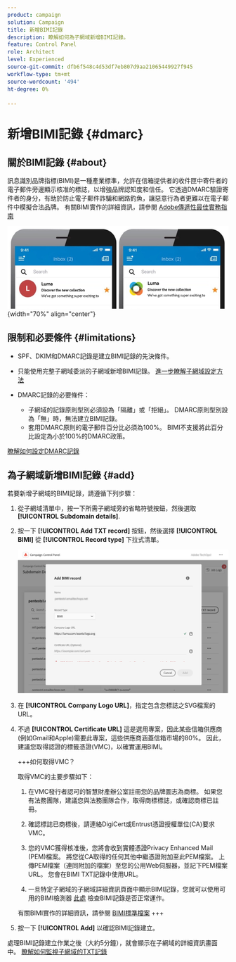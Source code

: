 ```yaml
---
product: campaign
solution: Campaign
title: 新增BIMI記錄
description: 瞭解如何為子網域新增BIMI記錄。
feature: Control Panel
role: Architect
level: Experienced
source-git-commit: dfb6f548c4d53df7eb807d9aa21065449927f945
workflow-type: tm+mt
source-wordcount: '494'
ht-degree: 0%

---
```



# 新增BIMI記錄 {#dmarc}

## 關於BIMI記錄 {#about}

訊息識別品牌指標(BIMI)是一種產業標準，允許在信箱提供者的收件匣中寄件者的電子郵件旁邊顯示核准的標誌，以增強品牌認知度和信任。 它透過DMARC驗證寄件者的身分，有助於防止電子郵件詐騙和網路釣魚，讓惡意行為者更難以在電子郵件中模擬合法品牌。 有關BIMI實作的詳細資訊，請參閱 [Adobe傳遞性最佳實務指南](https://experienceleague.adobe.com/docs/deliverability-learn/deliverability-best-practice-guide/additional-resources/technotes/implement-bimi.html)

![](assets/bimi-example.png){width="70%" align="center"}

## 限制和必要條件 {#limitations}

* SPF、DKIM和DMARC記錄是建立BIMI記錄的先決條件。
* 只能使用完整子網域委派的子網域新增BIMI記錄。 [進一步瞭解子網域設定方法](subdomains-branding.md#subdomain-delegation-methods)
* DMARC記錄的必要條件：

   * 子網域的記錄原則型別必須設為「隔離」或「拒絕」。 DMARC原則型別設為「無」時，無法建立BIMI記錄。
   * 套用DMARC原則的電子郵件百分比必須為100%。 BIMI不支援將此百分比設定為小於100%的DMARC政策。

[瞭解如何設定DMARC記錄](dmarc.md)

## 為子網域新增BIMI記錄 {#add}

若要新增子網域的BIMI記錄，請遵循下列步驟：

1. 從子網域清單中，按一下所需子網域旁的省略符號按鈕，然後選取 **[!UICONTROL Subdomain details]**.

1. 按一下 **[!UICONTROL Add TXT record]** 按鈕，然後選擇 **[!UICONTROL BIMI]** 從 **[!UICONTROL Record type]** 下拉式清單。

   ![](assets/bimi-add.png)

1. 在 **[!UICONTROL Company Logo URL]**，指定包含您標誌之SVG檔案的URL。

1. 不過 **[!UICONTROL Certificate URL]** 這是選用專案，因此某些信箱供應商(例如Gmail和Apple)需要此專案，這些供應商涵蓋信箱市場的80%。 因此，建議您取得認證的標籤憑證(VMC)，以確實運用BIMI。

   +++如何取得VMC？

   取得VMC的主要步驟如下：

   1. 在VMC發行者認可的智慧財產辦公室註冊您的品牌圖志為商標。 如果您有法務團隊，建議您與法務團隊合作，取得商標標誌，或確認商標已註冊。

   1. 確認標誌已商標後，請連絡DigiCert或Entrust憑證授權單位(CA)要求VMC。

   1. 您的VMC獲得核准後，您將會收到實體憑證Privacy Enhanced Mail (PEM)檔案。 將您從CA取得的任何其他中繼憑證附加至此PEM檔案。 上傳PEM檔案（連同附加的檔案）至您的公用Web伺服器，並記下PEM檔案URL。 您會在BIMI TXT記錄中使用URL。

   1. 一旦特定子網域的子網域詳細資訊頁面中顯示BIMI記錄，您就可以使用可用的BIMI檢測器 [此處](https://bimigroup.org/bimi-generator/) 檢查BIMI記錄是否正常運作。

   有關BIMI實作的詳細資訊，請參閱 [BIMI標準檔案](https://bimigroup.org/implementation-guide/)
+++

1. 按一下 **[!UICONTROL Add]** 以確認BIMI記錄建立。

處理BIMI記錄建立作業之後（大約5分鐘），就會顯示在子網域的詳細資訊畫面中。 [瞭解如何監視子網域的TXT記錄](gs-txt-records.md#monitor)
